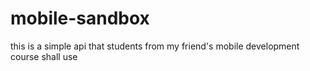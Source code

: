 # mobile-sandbox
this is a simple api that students from my friend's mobile development course shall use
